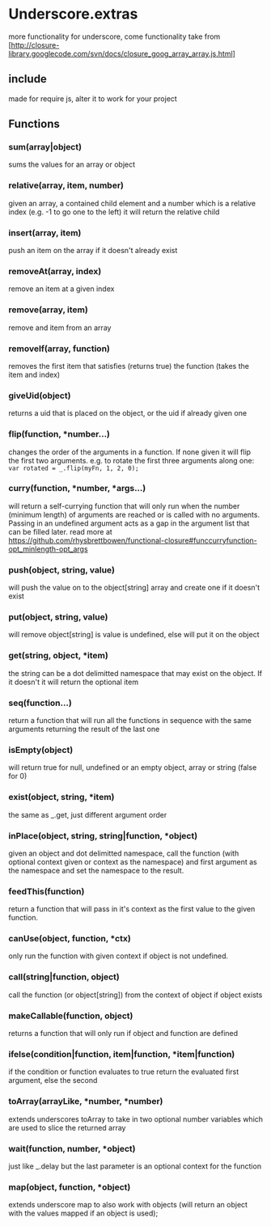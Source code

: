# Underscore.extras #

more functionality for underscore, come functionality take from [http://closure-library.googlecode.com/svn/docs/closure_goog_array_array.js.html]

## include ##

made for require js, alter it to work for your project

## Functions ##

### sum(array|object) ###

sums the values for an array or object

### relative(array, item, number) ###

given an array, a contained child element and a number which is a relative index (e.g. -1 to go one to the left) it will return the relative child

### insert(array, item) ###

push an item on the array if it doesn't already exist

### removeAt(array, index) ###

remove an item at a given index

### remove(array, item) ###

remove and item from an array

### removeIf(array, function) ###

removes the first item that satisfies (returns true) the function (takes the item and index)

### giveUid(object) ###

returns a uid that is placed on the object, or the uid if already given one

### flip(function, *number...) ###

changes the order of the arguments in a function. If none given it will flip the first two arguments.
e.g. to rotate the first three arguments along one:
` var rotated = _.flip(myFn, 1, 2, 0);`

### curry(function, *number, *args...) ###

will return a self-currying function that will only run when the number (minimum length) of arguments are reached or is called with no arguments. Passing in an undefined argument acts as a gap in the argument list that can be filled later. read more at https://github.com/rhysbrettbowen/functional-closure#funccurryfunction-opt_minlength-opt_args

### push(object, string, value) ###

will push the value on to the object[string] array and create one if it doesn't exist

### put(object, string, value) ###

will remove object[string] is value is undefined, else will put it on the object

### get(string, object, *item) ###

the string can be a dot delimitted namespace that may exist on the object. If it doesn't it will return the optional item

### seq(function...) ###

return a function that will run all the functions in sequence with the same arguments returning the result of the last one

### isEmpty(object) ###

will return true for null, undefined or an empty object, array or string (false for 0)

### exist(object, string, *item) ###

the same as _.get, just different argument order

### inPlace(object, string, string|function, *object) ###

given an object and dot delimitted namespace, call the function (with optional context given or context as the namespace) and first argument as the namespace and set the namespace to the result.

### feedThis(function) ###

return a function that will pass in it's context as the first value to the given function.

### canUse(object, function, *ctx) ###

only run the function with given context if object is not undefined.

### call(string|function, object) ###

call the function (or object[string]) from the context of object if object exists

### makeCallable(function, object) ###

returns a function that will only run if object and function are defined

### ifelse(condition|function, item|function, *item|function) ###

if the condition or function evaluates to true return the evaluated first argument, else the second

### toArray(arrayLike, *number, *number) ###

extends underscores toArray to take in two optional number variables which are used to slice the returned array

### wait(function, number, *object) ###

just like _.delay but the last parameter is an optional context for the function

### map(object, function, *object) ###

extends underscore map to also work with objects (will return an object with the values mapped if an object is used);
